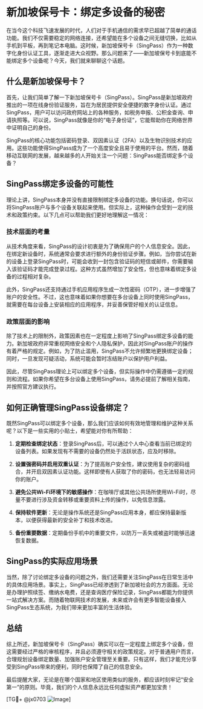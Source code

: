 # 新加坡保号卡：绑定多设备的秘密

在当今这个科技飞速发展的时代，人们对于手机通信的需求早已超越了简单的通话功能。我们不仅需要稳定的网络连接，还希望能在多个设备之间无缝切换，比如从手机到平板，再到笔记本电脑。这时候，新加坡保号卡（SingPass）作为一种数字化身份认证工具，逐渐走进大众视野。那么问题来了——新加坡保号卡到底能不能绑定多个设备呢？今天，我们就来聊聊这个话题。

## 什么是新加坡保号卡？

首先，让我们简单了解一下新加坡保号卡（SingPass）。SingPass是新加坡政府推出的一项在线身份验证服务，旨在为居民提供安全便捷的数字身份认证。通过SingPass，用户可以访问政府网站上的各种服务，如税务申报、公积金查询、申请执照等。可以说，SingPass就像是你的“电子身份证”，它能帮助你在网络世界中证明自己的身份。

SingPass的核心功能包括密码登录、双因素认证（2FA）以及生物识别技术的应用。这些功能使得SingPass成为了一个高度安全且易于使用的平台。然而，随着移动互联网的发展，越来越多的人开始关注一个问题：SingPass能否绑定多个设备？

## SingPass绑定多设备的可能性

理论上讲，SingPass本身并没有直接限制绑定多设备的功能。换句话说，你可以将SingPass账户与多个设备关联起来使用。但实际上，这种操作会受到一定的技术和政策约束。以下几点可以帮助我们更好地理解这一情况：

### 技术层面的考量

从技术角度来看，SingPass的设计初衷是为了确保用户的个人信息安全。因此，在绑定新设备时，系统通常会要求进行额外的身份验证步骤。例如，当你尝试在新的设备上登录SingPass时，可能会收到一封包含验证码的短信或邮件，你需要输入该验证码才能完成登录过程。这种方式虽然增加了安全性，但也意味着绑定多设备的过程相对复杂。

此外，SingPass还支持通过手机应用程序生成一次性密码（OTP），进一步增强了账户的安全性。不过，这也意味着如果你想要在多台设备上同时使用SingPass，就需要在每台设备上安装相应的应用程序，并妥善保管好相关的认证信息。

### 政策层面的影响

除了技术上的限制外，政策因素也在一定程度上影响了SingPass绑定多设备的能力。新加坡政府非常重视网络安全和个人隐私保护，因此对SingPass账户的操作有着严格的规定。例如，为了防止滥用，SingPass不允许频繁地更换绑定设备；同时，一旦发现可疑活动，系统可能会暂时冻结账户以保护用户利益。

因此，尽管SingPass理论上可以绑定多个设备，但实际操作中仍需遵循一定的规则和流程。如果你希望在多台设备上使用SingPass，请务必提前了解相关指南，并按照官方建议执行。

## 如何正确管理SingPass设备绑定？

既然SingPass可以绑定多个设备，那么我们应该如何有效地管理和维护这种关系呢？以下是一些实用的小贴士，希望能对你有所帮助：

1. **定期检查绑定状态**：登录SingPass后，可以通过个人中心查看当前已绑定的设备列表。如果发现有不需要的设备仍然处于活跃状态，应及时移除。
   
2. **设置强密码并启用双重认证**：为了提高账户安全性，建议使用复杂的密码组合，并开启双因素认证功能。这样即使有人获取了你的密码，也无法轻易访问你的账户。

3. **避免公共Wi-Fi环境下的敏感操作**：在咖啡厅或其他公共场所使用Wi-Fi时，尽量不要进行涉及资金转移或重要资料上传的操作，以免信息泄露。

4. **保持软件更新**：无论是操作系统还是SingPass应用本身，都应保持最新版本，以便获得最新的安全补丁和技术改进。

5. **备份重要数据**：定期备份手机中的重要文件，以防万一丢失或被盗时能够迅速恢复数据。

## SingPass的实际应用场景

当然，除了讨论绑定多设备的问题之外，我们还需要关注SingPass在日常生活中的具体应用场景。事实上，SingPass已经渗透到了新加坡社会的方方面面。无论是办理护照续签、缴纳水电费，还是查询医疗保险记录，SingPass都能为你提供一站式解决方案。而随着物联网技术的发展，未来或许会有更多智能设备接入SingPass生态系统，为我们带来更加丰富的生活体验。

## 总结

综上所述，新加坡保号卡（SingPass）确实可以在一定程度上绑定多个设备，但这需要经过严格的审核程序，并且必须遵守相关的政策规定。对于普通用户而言，合理规划设备绑定数量、加强账户安全管理至关重要。只有这样，我们才能充分享受到SingPass带来的便利，同时也保障了自己的信息安全。

最后提醒大家，无论是在哪个国家和地区使用类似的服务，都应该时刻牢记“安全第一”的原则。毕竟，我们的个人信息永远比任何虚拟资产都更加宝贵！

[TG💪+ @jx0703 ![Image](https://github.com/user-attachments/assets/dbca1d08-cadb-493c-b0ec-ad6f7a83f270)]